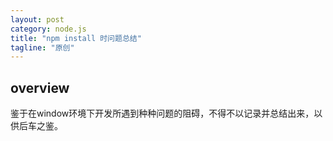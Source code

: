 ```yaml
---
layout: post
category: node.js
title: "npm install 时问题总结"
tagline: "原创"
---
```


## overview

鉴于在window环境下开发所遇到种种问题的阻碍，不得不以记录并总结出来，以供后车之鉴。

## 


